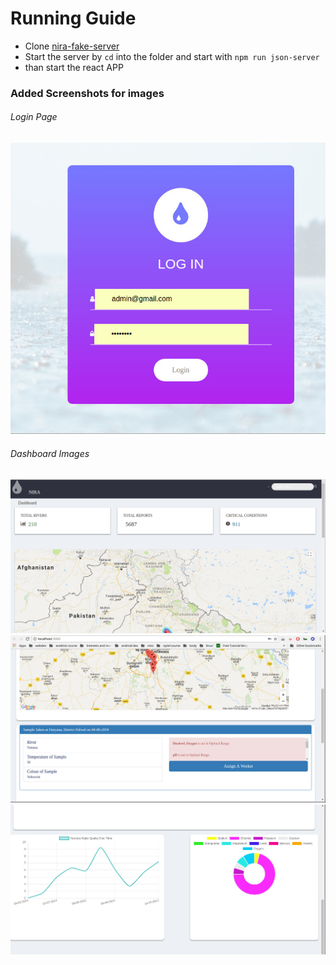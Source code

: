 # Running Guide 
- Clone [nira-fake-server](https://github.com/piyushimraw/nira-fake-server) 
- Start the server by `cd` into the folder and start with `npm run json-server`
- than start the react APP


### Added Screenshots for images
###### Login Page
![Login Page](screenshots/login.jpg?raw=True)

###### Dashboard Images
![Dashboard](screenshots/Dashboard.jpg?raw=True)
![Dashboard Page](screenshots/dashboard2.jpg?raw=True)
![Dashboard Page](screenshots/dashboard3.jpg?raw=True)


